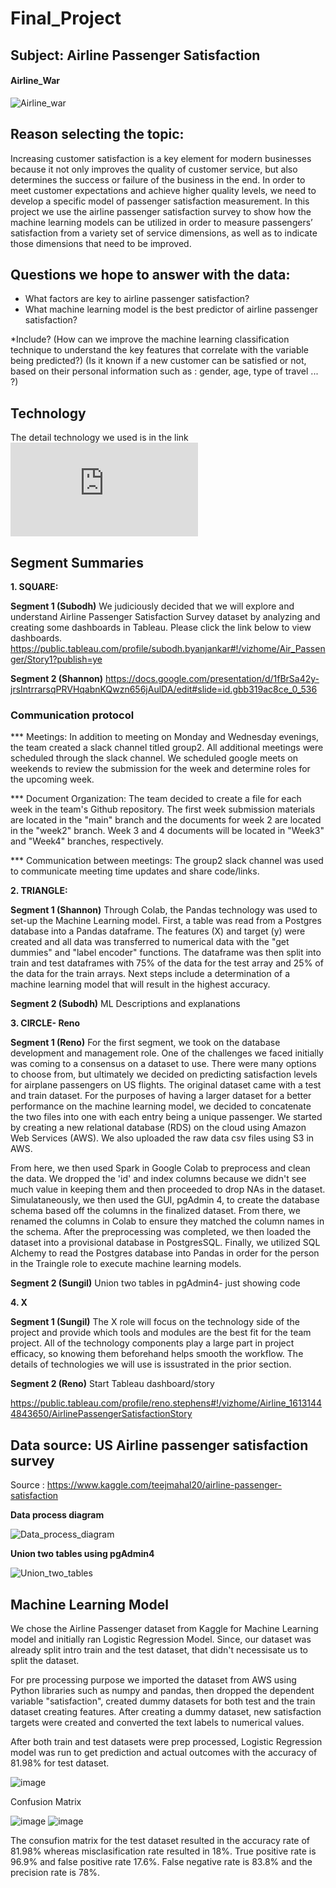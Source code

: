 # Final_Project

## Subject: Airline Passenger Satisfaction

#### Airline_War
![Airline_war](images/airline_war.jfif)

## Reason selecting the topic:
Increasing customer satisfaction is a key element for modern businesses because it not only improves the quality of customer service, but also determines the success or failure of the business in the end. In order to meet customer expectations and achieve higher quality levels, we need to develop a specific model of passenger satisfaction measurement. In this project we use the airline passenger satisfaction survey to show how the machine learning models can be utilized in order to measure passengers’ satisfaction from a variety set of service dimensions, as well as to indicate those dimensions that need to be improved.


## Questions we hope to answer with the data:
* What factors are key to airline passenger satisfaction?
* What machine learning model is the best predictor of airline passenger satisfaction?

*Include? (How can we improve the machine learning classification technique to understand the key features that correlate with the variable being predicted?) (Is it known if a new customer can be satisfied or not, based on their personal information such as : gender, age, type of travel ... ?)

## Technology
The detail technology we used is in the link
![technology.md](https://github.com/Subodh2044/Final_Project/blob/Sungil/technology.md)

## Segment Summaries

**1. SQUARE:**

**Segment 1 (Subodh)**
We judiciously decided that we will explore and understand Airline Passenger Satisfaction Survey dataset by analyzing and creating some dashboards in Tableau. Please click the link below to view dashboards.
https://public.tableau.com/profile/subodh.byanjankar#!/vizhome/Air_Passenger/Story1?publish=ye

**Segment 2 (Shannon)**
https://docs.google.com/presentation/d/1fBrSa42y-jrsIntrrarsqPRVHqabnKQwzn656jAulDA/edit#slide=id.gbb319ac8ce_0_536

### Communication protocol
*** Meetings:
In addition to meeting on Monday and Wednesday evenings, the team created a slack channel titled group2. All additional meetings were scheduled through the slack channel. We scheduled google meets on weekends to review the submission for the week and determine roles for the upcoming week. 

*** Document Organization:
The team decided to create a file for each week in the team's Github repository. The first week submission materials are located in the "main" branch and the documents for week 2 are located in the "week2" branch. Week 3 and 4 documents will be located in "Week3" and "Week4" branches, respectively.

*** Communication between meetings:
The group2 slack channel was used to communicate meeting time updates and share code/links.

**2. TRIANGLE:**

**Segment 1 (Shannon)**
Through Colab, the Pandas technology was used to set-up the Machine Learning model. First, a table was read from a Postgres database into a Pandas dataframe. The features (X) and target (y) were created and all data was transferred to numerical data with the "get dummies" and "label encoder" functions. The dataframe was then split into train and test dataframes with 75% of the data for the test array and 25% of the data for the train arrays. Next steps include a determination of a machine learning model that will result in the highest accuracy. 

**Segment 2 (Subodh)**
ML Descriptions and explanations

**3. CIRCLE- Reno**

**Segment 1 (Reno)**
For the first segment, we took on the database development and management role. One of the challenges we faced initially was coming to a consensus on a dataset to use. There were many options to choose from, but ultimately we decided on predicting satisfaction levels for airplane passengers on US flights. The original dataset came with a test and train dataset. For the purposes of having a larger dataset for a better performance on the machine learning model, we decided to concatenate the two files into one with each entry being a unique passenger. We started by creating a new relational database (RDS) on the cloud using Amazon Web Services (AWS). We also uploaded the raw data csv files using S3 in AWS. 

From here, we then used Spark in Google Colab to preprocess and clean the data. We dropped the 'id' and index columns because we didn't see much value in keeping them and then proceeded to drop NAs in the dataset. Simulataneously, we then used the GUI, pgAdmin 4, to create the database schema based off the columns in the finalized dataset. From there, we renamed the columns in Colab to ensure they matched the column names in the schema. After the preprocessing was completed, we then loaded the dataset into a provisional database in PostgresSQL. Finally, we utilized SQL Alchemy to read the Postgres database into Pandas in order for the person in the Traingle role to execute machine learning models. 

**Segment 2 (Sungil)**
Union two tables in pgAdmin4- just showing code

**4. X**

**Segment 1 (Sungil)**
The X role will focus on the technology side of the project and provide which tools and modules are the best fit for the team project. All of the technology components play a large part in project efficacy, so knowing them beforehand helps smooth the workflow. The details of technologies we will use is issustrated in the prior section.

**Segment 2 (Reno)**
Start Tableau dashboard/story

https://public.tableau.com/profile/reno.stephens#!/vizhome/Airline_16131444843650/AirlinePassengerSatisfactionStory

## Data source: US Airline passenger satisfaction survey
Source : https://www.kaggle.com/teejmahal20/airline-passenger-satisfaction

**Data process diagram**

![Data_process_diagram](images/dataprocess.png)

**Union two tables using pgAdmin4**

![Union_two_tables](images/merge_and_createtable.png)

## Machine Learning Model

We chose the Airline Passenger dataset from Kaggle for Machine Learning model and initially ran Logistic Regression Model. Since, our dataset was already split intro train and the test dataset, that didn't necessisate us to split the dataset. 

For pre processing purpose we imported the dataset from AWS using Python libraries such as numpy and pandas, then dropped the dependent variable "satisfaction", created dummy datasets for both test and the train dataset creating features. After creating a dummy dataset, new satisfaction targets were created and converted the text labels to numerical values.

After both train and test datasets were prep processed, Logistic Regression model was run to get prediction and actual outcomes with the accuracy of 81.98% for test dataset. 

![image](https://user-images.githubusercontent.com/67131400/108305370-70a37080-716f-11eb-9f04-b39dce651baa.png)


Confusion Matrix

![image](https://user-images.githubusercontent.com/67131400/108305479-acd6d100-716f-11eb-9cab-8bf7c97adcae.png)
![image](https://user-images.githubusercontent.com/67131400/108305537-ced05380-716f-11eb-90da-ec4c1e7a0037.png)


The consufion matrix for the test dataset resulted in the accuracy rate of 81.98% whereas misclasification rate resulted in 18%. True positive rate is 96.9% and false positive rate 17.6%. False negative rate is 83.8% and the precision rate is 78%.
